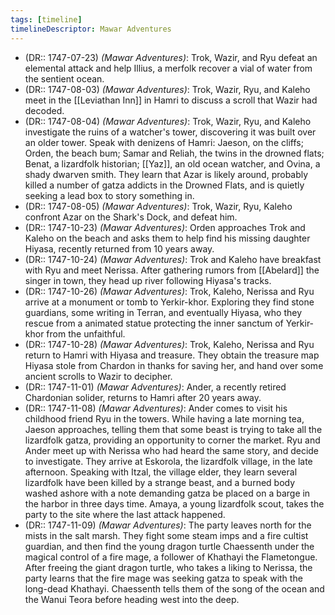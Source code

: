 ```yaml
---
tags: [timeline]
timelineDescriptor: Mawar Adventures
---
```


- (DR:: 1747-07-23) *(Mawar Adventures)*: Trok, Wazir, and Ryu defeat an elemental attack and help Illius, a merfolk recover a vial of water from the sentient ocean. 
- (DR:: 1747-08-03) *(Mawar Adventures)*: Trok, Wazir, Ryu, and Kaleho meet in the [[Leviathan Inn]] in Hamri to discuss a scroll that Wazir had decoded. 
- (DR:: 1747-08-04) *(Mawar Adventures)*: Trok, Wazir, Ryu, and Kaleho investigate the ruins of a watcher's tower, discovering it was built over an older tower. Speak with denizens of Hamri: Jaeson, on the cliffs; Orden, the beach bum; Samar and Reliah, the twins in the drowned flats; Benat, a lizardfolk historian; [[Yaz]], an old ocean watcher, and Ovina, a shady dwarven smith. They learn that Azar is likely around, probably killed a number of gatza addicts in the Drowned Flats, and is quietly seeking a lead box to story something in. 
- (DR:: 1747-08-05) *(Mawar Adventures)*: Trok, Wazir, Ryu, Kaleho confront Azar on the Shark's Dock, and defeat him. 
- (DR:: 1747-10-23) *(Mawar Adventures)*: Orden approaches Trok and Kaleho on the beach and asks them to help find his missing daughter Hiyasa, recently returned from 10 years away. 
- (DR:: 1747-10-24) *(Mawar Adventures)*: Trok and Kaleho have breakfast with Ryu and meet Nerissa. After gathering rumors from [[Abelard]] the singer in town, they head up river following Hiyasa's tracks. 
- (DR:: 1747-10-26) *(Mawar Adventures)*: Trok, Kaleho, Nerissa and Ryu arrive at a monument or tomb to Yerkir-khor. Exploring they find stone guardians, some writing in Terran, and eventually Hiyasa, who they rescue from a animated statue protecting the inner sanctum of Yerkir-khor from the unfaithful. 
- (DR:: 1747-10-28) *(Mawar Adventures)*: Trok, Kaleho, Nerissa and Ryu return to Hamri with Hiyasa and treasure. They obtain the treasure map Hiyasa stole from Chardon in thanks for saving her, and hand over some ancient scrolls to Wazir to decipher. 
- (DR:: 1747-11-01) *(Mawar Adventures)*: Ander, a recently retired Chardonian solider, returns to Hamri after 20 years away.
- (DR:: 1747-11-08) *(Mawar Adventures)*: Ander comes to visit his childhood friend Ryu in the towers. While having a late morning tea, Jaeson approaches, telling them that some beast is trying to take all the lizardfolk gatza, providing an opportunity to corner the market. Ryu and Ander meet up with Nerissa who had heard the same story, and decide to investigate. They arrive at Eskorola, the lizardfolk village, in the late afternoon. Speaking with Itzal, the village elder, they learn several lizardfolk have been killed by a strange beast, and a burned body washed ashore with a note demanding gatza be placed on a barge in the harbor in three days time. Amaya, a young lizardfolk scout, takes the party to the site where the last attack happened. 
- (DR:: 1747-11-09) *(Mawar Adventures)*: The party leaves north for the mists in the salt marsh. They fight some steam imps and a fire cultist guardian, and then find the young dragon turtle Chaessenth under the magical control of a fire mage, a follower of Khathayi the Flametongue. After freeing the giant dragon turtle, who takes a liking to Nerissa, the party learns that the fire mage was seeking gatza to speak with the long-dead Khathayi. Chaessenth tells them of the song of the ocean and the Wanui Teora before heading west into the deep. 